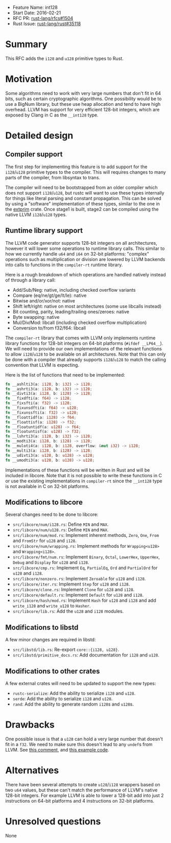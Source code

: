 - Feature Name: int128
- Start Date: 2016-02-21
- RFC PR: [rust-lang/rfcs#1504](https://github.com/rust-lang/rfcs/pull/1504)
- Rust Issue: [rust-lang/rust#35118](https://github.com/rust-lang/rust/issues/35118)

# Summary
[summary]: #summary

This RFC adds the `i128` and `u128` primitive types to Rust.

# Motivation
[motivation]: #motivation

Some algorithms need to work with very large numbers that don't fit in 64 bits, such as certain cryptographic algorithms. One possibility would be to use a BigNum library, but these use heap allocation and tend to have high overhead. LLVM has support for very efficient 128-bit integers, which are exposed by Clang in C as the `__int128` type.

# Detailed design
[design]: #detailed-design

## Compiler support

The first step for implementing this feature is to add support for the `i128`/`u128` primitive types to the compiler. This will requires changes to many parts of the compiler, from libsyntax to trans.

The compiler will need to be bootstrapped from an older compiler which does not support `i128`/`u128`, but rustc will want to use these types internally for things like literal parsing and constant propagation. This can be solved by using a "software" implementation of these types, similar to the one in the [extprim](https://github.com/kennytm/extprim) crate. Once stage1 is built, stage2 can be compiled using the native LLVM `i128`/`u128` types.

## Runtime library support

The LLVM code generator supports 128-bit integers on all architectures, however it will lower some operations to runtime library calls. This similar to how we currently handle `u64` and `i64` on 32-bit platforms: "complex" operations such as multiplication or division are lowered by LLVM backends into calls to functions in the `compiler-rt` runtime library.

Here is a rough breakdown of which operations are handled natively instead of through a library call:
- Add/Sub/Neg: native, including checked overflow variants
- Compare (eq/ne/gt/ge/lt/le): native
- Bitwise and/or/xor/not: native
- Shift left/right: native on most architectures (some use libcalls instead)
- Bit counting, parity, leading/trailing ones/zeroes: native
- Byte swapping: native
- Mul/Div/Mod: libcall (including checked overflow multiplication)
- Conversion to/from f32/f64: libcall

The `compiler-rt` library that comes with LLVM only implements runtime library functions for 128-bit integers on 64-bit platforms (`#ifdef __LP64__`). We will need to provide our own implementations of the relevant functions to allow `i128`/`u128` to be available on all architectures. Note that this can only be done with a compiler that already supports `i128`/`u128` to match the calling convention that LLVM is expecting.

Here is the list of functions that need to be implemented:

```rust
fn __ashlti3(a: i128, b: i32) -> i128;
fn __ashrti3(a: i128, b: i32) -> i128;
fn __divti3(a: i128, b: i128) -> i128;
fn __fixdfti(a: f64) -> i128;
fn __fixsfti(a: f32) -> i128;
fn __fixunsdfti(a: f64) -> u128;
fn __fixunssfti(a: f32) -> u128;
fn __floattidf(a: i128) -> f64;
fn __floattisf(a: i128) -> f32;
fn __floatuntidf(a: u128) -> f64;
fn __floatuntisf(a: u128) -> f32;
fn __lshrti3(a: i128, b: i32) -> i128;
fn __modti3(a: i128, b: i128) -> i128;
fn __muloti4(a: i128, b: i128, overflow: &mut i32) -> i128;
fn __multi3(a: i128, b: i128) -> i128;
fn __udivti3(a: u128, b: u128) -> u128;
fn __umodti3(a: u128, b: u128) -> u128;
```

Implementations of these functions will be written in Rust and will be included in libcore. Note that it is not possible to write these functions in C or use the existing implementations in `compiler-rt` since the `__int128` type is not available in C on 32-bit platforms.

## Modifications to libcore

Several changes need to be done to libcore:
- `src/libcore/num/i128.rs`: Define `MIN` and `MAX`.
- `src/libcore/num/u128.rs`: Define `MIN` and `MAX`.
- `src/libcore/num/mod.rs`: Implement inherent methods, `Zero`, `One`, `From` and `FromStr` for `u128` and `i128`.
- `src/libcore/num/wrapping.rs`: Implement methods for `Wrapping<u128>` and `Wrapping<i128>`.
- `src/libcore/fmt/num.rs`: Implement `Binary`, `Octal`, `LowerHex`, `UpperHex`, `Debug` and `Display` for `u128` and `i128`.
- `src/libcore/cmp.rs`: Implement `Eq`, `PartialEq`, `Ord` and `PartialOrd` for `u128` and `i128`.
- `src/libcore/nonzero.rs`: Implement `Zeroable` for `u128` and `i128`.
- `src/libcore/iter.rs`: Implement `Step` for `u128` and `i128`.
- `src/libcore/clone.rs`: Implement `Clone` for `u128` and `i128`.
- `src/libcore/default.rs`: Implement `Default` for `u128` and `i128`.
- `src/libcore/hash/mod.rs`: Implement `Hash` for `u128` and `i128` and add `write_i128` and `write_u128` to `Hasher`.
- `src/libcore/lib.rs`: Add the `u128` and `i128` modules.

## Modifications to libstd

A few minor changes are required in libstd:
- `src/libstd/lib.rs`: Re-export `core::{i128, u128}`.
- `src/libstd/primitive_docs.rs`: Add documentation for `i128` and `u128`.

## Modifications to other crates

A few external crates will need to be updated to support the new types:
- `rustc-serialize`: Add the ability to serialize `i128` and `u128`.
- `serde`: Add the ability to serialize `i128` and `u128`.
- `rand`: Add the ability to generate random `i128`s and `u128`s.

# Drawbacks
[drawbacks]: #drawbacks

One possible issue is that a `u128` can hold a very large number that doesn't fit in a `f32`. We need to make sure this doesn't lead to any `undef`s from LLVM. See [this comment](https://github.com/rust-lang/rust/issues/10185#issuecomment-110955148), and [this example code](https://gist.github.com/Amanieu/f87da5f0599b343c5500).

# Alternatives
[alternatives]: #alternatives

There have been several attempts to create `u128`/`i128` wrappers based on two `u64` values, but these can't match the performance of LLVM's native 128-bit integers. For example LLVM is able to lower a 128-bit add into just 2 instructions on 64-bit platforms and 4 instructions on 32-bit platforms.

# Unresolved questions
[unresolved]: #unresolved-questions

None
